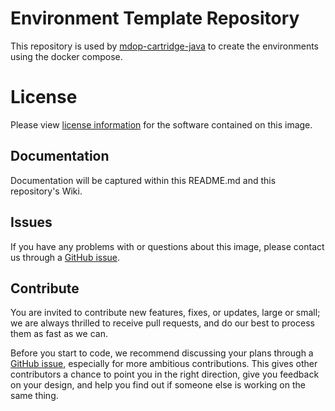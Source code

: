 # Environment Template Repository

This repository is used by [mdop-cartridge-java](https://github.com/majidpal/mdop-cartridge-java) to create the environments using the docker compose.

# License
Please view [license information](LICENSE.md) for the software contained on this image.

## Documentation
Documentation will be captured within this README.md and this repository's Wiki.

## Issues
If you have any problems with or questions about this image, please contact us through a [GitHub issue](https://github.com/majidpal/spring-petclinic-environment-template/issues).

## Contribute
You are invited to contribute new features, fixes, or updates, large or small; we are always thrilled to receive pull requests, and do our best to process them as fast as we can.

Before you start to code, we recommend discussing your plans through a [GitHub issue](https://github.com/majidpal/spring-petclinic-environment-template/issues), especially for more ambitious contributions. This gives other contributors a chance to point you in the right direction, give you feedback on your design, and help you find out if someone else is working on the same thing.
